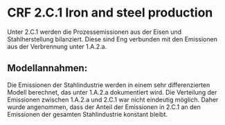 # CRF 2.C.1 Iron and steel production

Unter 2.C.1 werden die Prozessemissionen aus der Eisen und Stahlherstellung bilanziert. Diese sind Eng verbunden mit den Emissionen aus der Verbrennung unter 1.A.2.a.

## Modellannahmen:

Die Emissionen der Stahlindustrie werden in einem sehr differenzierten Modell berechnet, das unter 1.A.2.a dokumentiert wird.
Die Verteilung der Emissionen zwischen 1.A.2.a und 2.C.1 war nicht eindeutig möglich.
Daher wurde angenommen, dass der Anteil der Emissionen in 2.C.1 an den Emissionen der gesamten Stahlindustrie konstant bleibt.
